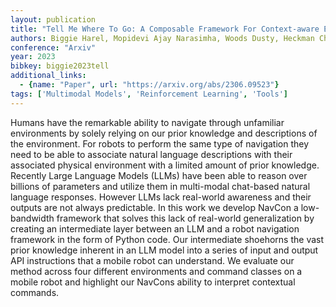 ```yaml
---
layout: publication
title: "Tell Me Where To Go: A Composable Framework For Context-aware Embodied Robot Navigation"
authors: Biggie Harel, Mopidevi Ajay Narasimha, Woods Dusty, Heckman Christoffer
conference: "Arxiv"
year: 2023
bibkey: biggie2023tell
additional_links:
  - {name: "Paper", url: "https://arxiv.org/abs/2306.09523"}
tags: ['Multimodal Models', 'Reinforcement Learning', 'Tools']
---
```

Humans have the remarkable ability to navigate through unfamiliar environments by solely relying on our prior knowledge and descriptions of the environment. For robots to perform the same type of navigation they need to be able to associate natural language descriptions with their associated physical environment with a limited amount of prior knowledge. Recently Large Language Models (LLMs) have been able to reason over billions of parameters and utilize them in multi-modal chat-based natural language responses. However LLMs lack real-world awareness and their outputs are not always predictable. In this work we develop NavCon a low-bandwidth framework that solves this lack of real-world generalization by creating an intermediate layer between an LLM and a robot navigation framework in the form of Python code. Our intermediate shoehorns the vast prior knowledge inherent in an LLM model into a series of input and output API instructions that a mobile robot can understand. We evaluate our method across four different environments and command classes on a mobile robot and highlight our NavCons ability to interpret contextual commands.
